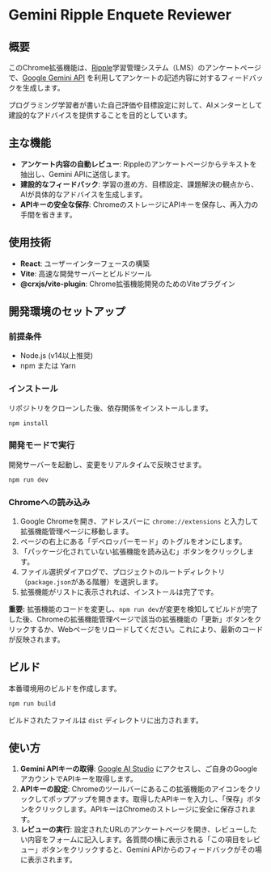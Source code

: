 # Gemini Ripple Enquete Reviewer

## 概要

このChrome拡張機能は、[Ripple](https://github.com/Yokohama-Miyazawa/Ripple)学習管理システム（LMS）のアンケートページで、[Google Gemini API](https://ai.google.dev/) を利用してアンケートの記述内容に対するフィードバックを生成します。

プログラミング学習者が書いた自己評価や目標設定に対して、AIメンターとして建設的なアドバイスを提供することを目的としています。

## 主な機能

- **アンケート内容の自動レビュー**: Rippleのアンケートページからテキストを抽出し、Gemini APIに送信します。
- **建設的なフィードバック**: 学習の進め方、目標設定、課題解決の観点から、AIが具体的なアドバイスを生成します。
- **APIキーの安全な保存**: ChromeのストレージにAPIキーを保存し、再入力の手間を省きます。

## 使用技術

- **React**: ユーザーインターフェースの構築
- **Vite**: 高速な開発サーバーとビルドツール
- **@crxjs/vite-plugin**: Chrome拡張機能開発のためのViteプラグイン

## 開発環境のセットアップ

### 前提条件

- Node.js (v14以上推奨)
- npm または Yarn

### インストール

リポジトリをクローンした後、依存関係をインストールします。

```bash
npm install
```

### 開発モードで実行

開発サーバーを起動し、変更をリアルタイムで反映させます。

```bash
npm run dev
```

### Chromeへの読み込み

1.  Google Chromeを開き、アドレスバーに `chrome://extensions` と入力して拡張機能管理ページに移動します。
2.  ページの右上にある「デベロッパーモード」のトグルをオンにします。
3.  「パッケージ化されていない拡張機能を読み込む」ボタンをクリックします。
4.  ファイル選択ダイアログで、プロジェクトのルートディレクトリ（`package.json`がある階層）を選択します。
5.  拡張機能がリストに表示されれば、インストールは完了です。

**重要:** 拡張機能のコードを変更し、`npm run dev`が変更を検知してビルドが完了した後、Chromeの拡張機能管理ページで該当の拡張機能の「更新」ボタンをクリックするか、Webページをリロードしてください。これにより、最新のコードが反映されます。

## ビルド

本番環境用のビルドを作成します。

```bash
npm run build
```

ビルドされたファイルは `dist` ディレクトリに出力されます。

## 使い方

1.  **Gemini APIキーの取得**: [Google AI Studio](https://aistudio.google.com/app/apikey) にアクセスし、ご自身のGoogleアカウントでAPIキーを取得します。
2.  **APIキーの設定**: Chromeのツールバーにあるこの拡張機能のアイコンをクリックしてポップアップを開きます。取得したAPIキーを入力し、「保存」ボタンをクリックします。APIキーはChromeのストレージに安全に保存されます。
3.  **レビューの実行**: 設定されたURLのアンケートページを開き、レビューしたい内容をフォームに記入します。各質問の横に表示される「この項目をレビュー」ボタンをクリックすると、Gemini APIからのフィードバックがその場に表示されます。
